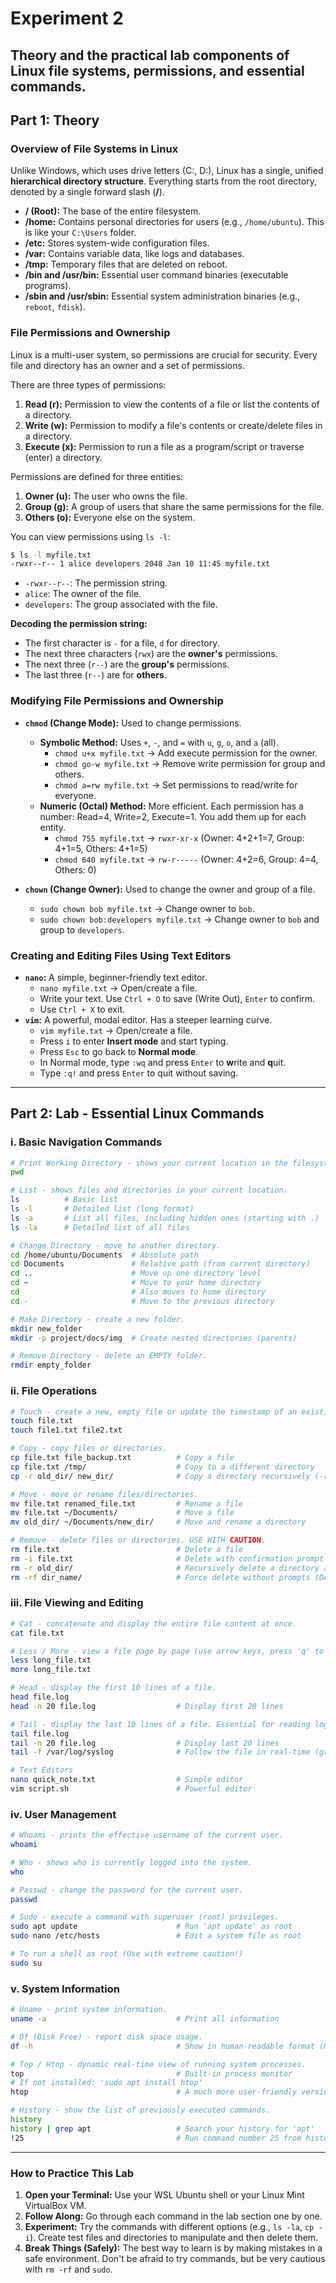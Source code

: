 # Experiment 2
## Theory and the practical lab components of Linux file systems, permissions, and essential commands.


## **Part 1: Theory**

### **Overview of File Systems in Linux**
Unlike Windows, which uses drive letters (C:\, D:\), Linux has a single, unified **hierarchical directory structure**. Everything starts from the root directory, denoted by a single forward slash (**/**).

*   **/ (Root):** The base of the entire filesystem.
*   **/home:** Contains personal directories for users (e.g., `/home/ubuntu`). This is like your `C:\Users` folder.
*   **/etc:** Stores system-wide configuration files.
*   **/var:** Contains variable data, like logs and databases.
*   **/tmp:** Temporary files that are deleted on reboot.
*   **/bin and /usr/bin:** Essential user command binaries (executable programs).
*   **/sbin and /usr/sbin:** Essential system administration binaries (e.g., `reboot`, `fdisk`).

### **File Permissions and Ownership**
Linux is a multi-user system, so permissions are crucial for security. Every file and directory has an owner and a set of permissions.

There are three types of permissions:
1.  **Read (r):** Permission to view the contents of a file or list the contents of a directory.
2.  **Write (w):** Permission to modify a file's contents or create/delete files in a directory.
3.  **Execute (x):** Permission to run a file as a program/script or traverse (enter) a directory.

Permissions are defined for three entities:
1.  **Owner (u):** The user who owns the file.
2.  **Group (g):** A group of users that share the same permissions for the file.
3.  **Others (o):** Everyone else on the system.

You can view permissions using `ls -l`:
```bash
$ ls -l myfile.txt
-rwxr--r-- 1 alice developers 2048 Jan 10 11:45 myfile.txt
```
*   `-rwxr--r--`: The permission string.
*   `alice`: The owner of the file.
*   `developers`: The group associated with the file.

**Decoding the permission string:**
*   The first character is `-` for a file, `d` for directory.
*   The next three characters (`rwx`) are the **owner's** permissions.
*   The next three (`r--`) are the **group's** permissions.
*   The last three (`r--`) are for **others**.

### **Modifying File Permissions and Ownership**
*   **`chmod` (Change Mode):** Used to change permissions.
    *   **Symbolic Method:** Uses `+`, `-`, and `=` with `u`, `g`, `o`, and `a` (all).
        *   `chmod u+x myfile.txt` -> Add execute permission for the owner.
        *   `chmod go-w myfile.txt` -> Remove write permission for group and others.
        *   `chmod a=rw myfile.txt` -> Set permissions to read/write for everyone.
    *   **Numeric (Octal) Method:** More efficient. Each permission has a number: Read=4, Write=2, Execute=1. You add them up for each entity.
        *   `chmod 755 myfile.txt` -> `rwxr-xr-x` (Owner: 4+2+1=7, Group: 4+1=5, Others: 4+1=5)
        *   `chmod 640 myfile.txt` -> `rw-r-----` (Owner: 4+2=6, Group: 4=4, Others: 0)

*   **`chown` (Change Owner):** Used to change the owner and group of a file.
    *   `sudo chown bob myfile.txt` -> Change owner to `bob`.
    *   `sudo chown bob:developers myfile.txt` -> Change owner to `bob` and group to `developers`.

### **Creating and Editing Files Using Text Editors**
*   **`nano`:** A simple, beginner-friendly text editor.
    *   `nano myfile.txt` -> Open/create a file.
    *   Write your text. Use `Ctrl + O` to save (Write Out), `Enter` to confirm.
    *   Use `Ctrl + X` to exit.
*   **`vim`:** A powerful, modal editor. Has a steeper learning curve.
    *   `vim myfile.txt` -> Open/create a file.
    *   Press `i` to enter **Insert mode** and start typing.
    *   Press `Esc` to go back to **Normal mode**.
    *   In Normal mode, type `:wq` and press `Enter` to **w**rite and **q**uit.
    *   Type `:q!` and press `Enter` to quit without saving.

---

## **Part 2: Lab - Essential Linux Commands**

### **i. Basic Navigation Commands**
```bash
# Print Working Directory - shows your current location in the filesystem.
pwd

# List - shows files and directories in your current location.
ls          # Basic list
ls -l       # Detailed list (long format)
ls -a       # List all files, including hidden ones (starting with .)
ls -la      # Detailed list of all files

# Change Directory - move to another directory.
cd /home/ubuntu/Documents  # Absolute path
cd Documents               # Relative path (from current directory)
cd ..                      # Move up one directory level
cd ~                       # Move to your home directory
cd                         # Also moves to home directory
cd -                       # Move to the previous directory

# Make Directory - create a new folder.
mkdir new_folder
mkdir -p project/docs/img  # Create nested directories (parents)

# Remove Directory - delete an EMPTY folder.
rmdir empty_folder
```

### **ii. File Operations**
```bash
# Touch - create a new, empty file or update the timestamp of an existing file.
touch file.txt
touch file1.txt file2.txt

# Copy - copy files or directories.
cp file.txt file_backup.txt          # Copy a file
cp file.txt /tmp/                    # Copy to a different directory
cp -r old_dir/ new_dir/              # Copy a directory recursively (-r)

# Move - move or rename files/directories.
mv file.txt renamed_file.txt         # Rename a file
mv file.txt ~/Documents/             # Move a file
mv old_dir/ ~/Documents/new_dir/     # Move and rename a directory

# Remove - delete files or directories. USE WITH CAUTION.
rm file.txt                          # Delete a file
rm -i file.txt                       # Delete with confirmation prompt (-i)
rm -r old_dir/                       # Recursively delete a directory and its contents
rm -rf dir_name/                     # Force delete without prompts (DANGEROUS!)
```

### **iii. File Viewing and Editing**
```bash
# Cat - concatenate and display the entire file content at once.
cat file.txt

# Less / More - view a file page by page (use arrow keys, press 'q' to quit).
less long_file.txt
more long_file.txt

# Head - display the first 10 lines of a file.
head file.log
head -n 20 file.log                  # Display first 20 lines

# Tail - display the last 10 lines of a file. Essential for reading logs.
tail file.log
tail -n 20 file.log                  # Display last 20 lines
tail -f /var/log/syslog              # Follow the file in real-time (great for live logs)

# Text Editors
nano quick_note.txt                  # Simple editor
vim script.sh                        # Powerful editor
```

### **iv. User Management**
```bash
# Whoami - prints the effective username of the current user.
whoami

# Who - shows who is currently logged into the system.
who

# Passwd - change the password for the current user.
passwd

# Sudo - execute a command with superuser (root) privileges.
sudo apt update                      # Run 'apt update' as root
sudo nano /etc/hosts                 # Edit a system file as root

# To run a shell as root (Use with extreme caution!)
sudo su
```

### **v. System Information**
```bash
# Uname - print system information.
uname -a                             # Print all information

# Df (Disk Free) - report disk space usage.
df -h                                # Show in human-readable format (MB, GB)

# Top / Htop - dynamic real-time view of running system processes.
top                                  # Built-in process monitor
# If not installed: 'sudo apt install htop'
htop                                 # A much more user-friendly version of top

# History - show the list of previously executed commands.
history
history | grep apt                   # Search your history for 'apt'
!25                                  # Run command number 25 from history
```

---
### **How to Practice This Lab**

1.  **Open your Terminal:** Use your WSL Ubuntu shell or your Linux Mint VirtualBox VM.
2.  **Follow Along:** Go through each command in the lab section one by one.
3.  **Experiment:** Try the commands with different options (e.g., `ls -la`, `cp -i`). Create test files and directories to manipulate and then delete them.
4.  **Break Things (Safely):** The best way to learn is by making mistakes in a safe environment. Don't be afraid to try commands, but be very cautious with `rm -rf` and `sudo`.